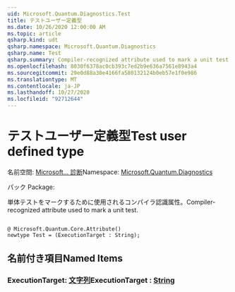 ```yaml
---
uid: Microsoft.Quantum.Diagnostics.Test
title: テストユーザー定義型
ms.date: 10/26/2020 12:00:00 AM
ms.topic: article
qsharp.kind: udt
qsharp.namespace: Microsoft.Quantum.Diagnostics
qsharp.name: Test
qsharp.summary: Compiler-recognized attribute used to mark a unit test.
ms.openlocfilehash: 8030f6378ac0cb393c7ed2b9e636a7561e8943a4
ms.sourcegitcommit: 29e0d88a30e4166fa580132124b0eb57e1f0e986
ms.translationtype: MT
ms.contentlocale: ja-JP
ms.lasthandoff: 10/27/2020
ms.locfileid: "92712644"
---
```

# <a name="test-user-defined-type"></a><span data-ttu-id="652bf-102">テストユーザー定義型</span><span class="sxs-lookup"><span data-stu-id="652bf-102">Test user defined type</span></span>

<span data-ttu-id="652bf-103">名前空間: [Microsoft... 診断](xref:Microsoft.Quantum.Diagnostics)</span><span class="sxs-lookup"><span data-stu-id="652bf-103">Namespace: [Microsoft.Quantum.Diagnostics](xref:Microsoft.Quantum.Diagnostics)</span></span>

<span data-ttu-id="652bf-104">パック [](https://nuget.org/packages/)</span><span class="sxs-lookup"><span data-stu-id="652bf-104">Package: [](https://nuget.org/packages/)</span></span>


<span data-ttu-id="652bf-105">単体テストをマークするために使用されるコンパイラ認識属性。</span><span class="sxs-lookup"><span data-stu-id="652bf-105">Compiler-recognized attribute used to mark a unit test.</span></span>

```qsharp

@ Microsoft.Quantum.Core.Attribute()
newtype Test = (ExecutionTarget : String);
```



## <a name="named-items"></a><span data-ttu-id="652bf-106">名前付き項目</span><span class="sxs-lookup"><span data-stu-id="652bf-106">Named Items</span></span>

### <a name="executiontarget--string"></a><span data-ttu-id="652bf-107">ExecutionTarget: [文字列](xref:microsoft.quantum.lang-ref.string)</span><span class="sxs-lookup"><span data-stu-id="652bf-107">ExecutionTarget : [String](xref:microsoft.quantum.lang-ref.string)</span></span>

